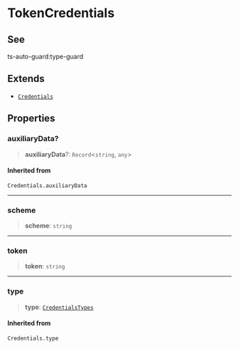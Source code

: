 # TokenCredentials

## See

ts-auto-guard:type-guard

## Extends

- [`Credentials`](reference/functions/Credentials.md)

## Properties

### auxiliaryData?

> **auxiliaryData**?: `Record`<`string`, `any`>

#### Inherited from

`Credentials.auxiliaryData`

***

### scheme

> **scheme**: `string`

***

### token

> **token**: `string`

***

### type

> **type**: [`CredentialsTypes`](reference/enumerations/CredentialsTypes.md)

#### Inherited from

`Credentials.type`
